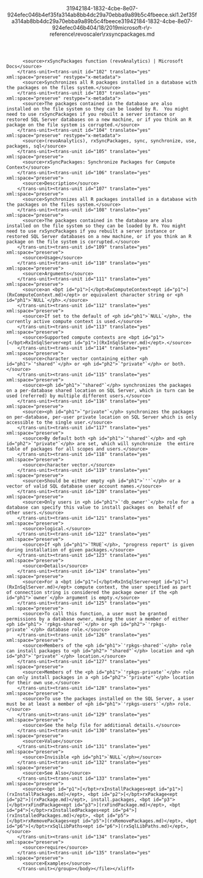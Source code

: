 <?xml version="1.0"?><xliff version="1.2" xmlns="urn:oasis:names:tc:xliff:document:1.2" xmlns:xsi="http://www.w3.org/2001/XMLSchema-instance" xsi:schemaLocation="urn:oasis:names:tc:xliff:document:1.2 xliff-core-1.2-transitional.xsd"><file datatype="xml" original="rxsyncpackages.md" source-language="en-US" target-language="en-US"><header><tool tool-id="mdxliff" tool-name="mdxliff" tool-version="1.0-d1654b2" tool-company="Microsoft" /><xliffext:skl_file_name xmlns:xliffext="urn:microsoft:content:schema:xliffextensions">31942184-1832-4cbe-8e07-924efec046b4ef35fa314ab8bb4dc29a70ebba9a89b5c4fbeece.skl</xliffext:skl_file_name><xliffext:version xmlns:xliffext="urn:microsoft:content:schema:xliffextensions">1.2</xliffext:version><xliffext:ms.openlocfilehash xmlns:xliffext="urn:microsoft:content:schema:xliffextensions">ef35fa314ab8bb4dc29a70ebba9a89b5c4fbeece</xliffext:ms.openlocfilehash><xliffext:ms.sourcegitcommit xmlns:xliffext="urn:microsoft:content:schema:xliffextensions">31942184-1832-4cbe-8e07-924efec046b4</xliffext:ms.sourcegitcommit><xliffext:ms.lasthandoff xmlns:xliffext="urn:microsoft:content:schema:xliffextensions">04/18/2019</xliffext:ms.lasthandoff><xliffext:ms.openlocfilepath xmlns:xliffext="urn:microsoft:content:schema:xliffextensions">microsoft-r\r-reference\revoscaler\rxsyncpackages.md</xliffext:ms.openlocfilepath></header><body><group id="content" extype="content"><trans-unit id="101" translate="yes" xml:space="preserve" restype="x-metadata">
          <source>rxSyncPackages function (revoAnalytics) | Microsoft Docs</source>
        </trans-unit><trans-unit id="102" translate="yes" xml:space="preserve" restype="x-metadata">
          <source>Synchronizes all R packages installed in a database with the packages on the files system.</source>
        </trans-unit><trans-unit id="103" translate="yes" xml:space="preserve" restype="x-metadata">
          <source>The packages contained in the database are also installed on the file system so they can be loaded by R.  You might need to use rxSyncPackages if you rebuilt a server instance or restored SQL Server databases on a new machine, or if you think an R package on the file system is corrupted.</source>
        </trans-unit><trans-unit id="104" translate="yes" xml:space="preserve" restype="x-metadata">
          <source>(revoAnalytics), rxSyncPackages, sync, synchronize, use, packages, sql</source>
        </trans-unit><trans-unit id="105" translate="yes" xml:space="preserve">
          <source>rxSyncPackages: Synchronize Packages for Compute Context</source>
        </trans-unit><trans-unit id="106" translate="yes" xml:space="preserve">
          <source>Description</source>
        </trans-unit><trans-unit id="107" translate="yes" xml:space="preserve">
          <source>Synchronizes all R packages installed in a database with the packages on the files system.</source>
        </trans-unit><trans-unit id="108" translate="yes" xml:space="preserve">
          <source>The packages contained in the database are also installed on the file system so they can be loaded by R. You might need to use rxSyncPackages if you rebuilt a server instance or restored SQL Server databases on a new machine, or if you think an R package on the file system is corrupted.</source>
        </trans-unit><trans-unit id="109" translate="yes" xml:space="preserve">
          <source>Usage</source>
        </trans-unit><trans-unit id="110" translate="yes" xml:space="preserve">
          <source>Arguments</source>
        </trans-unit><trans-unit id="111" translate="yes" xml:space="preserve">
          <source>an <bpt id="p1">[</bpt>RxComputeContext<ept id="p1">](RxComputeContext.md)</ept> or equivalent character string or <ph id="ph1">`NULL`</ph>.</source>
        </trans-unit><trans-unit id="112" translate="yes" xml:space="preserve">
          <source>If set to the default of <ph id="ph1">`NULL`</ph>, the currently active compute context is used.</source>
        </trans-unit><trans-unit id="113" translate="yes" xml:space="preserve">
          <source>Supported compute contexts are <bpt id="p1">[</bpt>RxInSqlServer<ept id="p1">](RxInSqlServer.md)</ept>.</source>
        </trans-unit><trans-unit id="114" translate="yes" xml:space="preserve">
          <source>character vector containing either <ph id="ph1">`"shared"`</ph> or <ph id="ph2">`"private"`</ph> or both.</source>
        </trans-unit><trans-unit id="115" translate="yes" xml:space="preserve">
          <source><ph id="ph1">`"shared"`</ph> synchronizes the packages on a per-database shared location on SQL Server, which in turn can be used (referred) by multiple different users.</source>
        </trans-unit><trans-unit id="116" translate="yes" xml:space="preserve">
          <source><ph id="ph1">`"private"`</ph> synchronizes the packages on per-database, per-user private location on SQL Server which is only accessible to the single user.</source>
        </trans-unit><trans-unit id="117" translate="yes" xml:space="preserve">
          <source>By default both <ph id="ph1">`"shared"`</ph> and <ph id="ph2">`"private"`</ph> are set, which will synchronize  the entire table of packages for all scopes and users.</source>
        </trans-unit><trans-unit id="118" translate="yes" xml:space="preserve">
          <source>character vector.</source>
        </trans-unit><trans-unit id="119" translate="yes" xml:space="preserve">
          <source>Should be either empty <ph id="ph1">`''`</ph> or a vector of valid SQL database user account names.</source>
        </trans-unit><trans-unit id="120" translate="yes" xml:space="preserve">
          <source>Only users in <ph id="ph1">`'db_owner'`</ph> role for a database can specify this value to install packages on  behalf of other users.</source>
        </trans-unit><trans-unit id="121" translate="yes" xml:space="preserve">
          <source>logical.</source>
        </trans-unit><trans-unit id="122" translate="yes" xml:space="preserve">
          <source>If <ph id="ph1">`TRUE`</ph>, "progress report" is given during installation of given packages.</source>
        </trans-unit><trans-unit id="123" translate="yes" xml:space="preserve">
          <source>Details</source>
        </trans-unit><trans-unit id="124" translate="yes" xml:space="preserve">
          <source>For a <bpt id="p1">[</bpt>RxInSqlServer<ept id="p1">](RxInSqlServer.md)</ept> compute context, the user specified as part of connection string is considered the package owner if the <ph id="ph1">`owner`</ph> argument is empty.</source>
        </trans-unit><trans-unit id="125" translate="yes" xml:space="preserve">
          <source>To call this function, a user must be granted permissions by a database owner, making the user a member of either <ph id="ph1">`'rpkgs-shared'`</ph> or <ph id="ph2">`'rpkgs-private'`</ph> database role.</source>
        </trans-unit><trans-unit id="126" translate="yes" xml:space="preserve">
          <source>Members of the <ph id="ph1">`'rpkgs-shared'`</ph> role can install packages to <ph id="ph2">`"shared"`</ph> location and <ph id="ph3">`"private"`</ph> location.</source>
        </trans-unit><trans-unit id="127" translate="yes" xml:space="preserve">
          <source>Members of the <ph id="ph1">`'rpkgs-private'`</ph> role can only install packages in a <ph id="ph2">`"private"`</ph> location for their own use.</source>
        </trans-unit><trans-unit id="128" translate="yes" xml:space="preserve">
          <source>To use the packages installed on the SQL Server, a user must be at least a member of <ph id="ph1">`'rpkgs-users'`</ph> role.</source>
        </trans-unit><trans-unit id="129" translate="yes" xml:space="preserve">
          <source>See the help file for additional details.</source>
        </trans-unit><trans-unit id="130" translate="yes" xml:space="preserve">
          <source>Value</source>
        </trans-unit><trans-unit id="131" translate="yes" xml:space="preserve">
          <source>Invisible <ph id="ph1">`NULL`</ph></source>
        </trans-unit><trans-unit id="132" translate="yes" xml:space="preserve">
          <source>See Also</source>
        </trans-unit><trans-unit id="133" translate="yes" xml:space="preserve">
          <source><bpt id="p1">[</bpt>rxInstallPackages<ept id="p1">](rxInstallPackages.md)</ept>, <bpt id="p2">[</bpt>rxPackage<ept id="p2">](rxPackage.md)</ept>, install.packages, <bpt id="p3">[</bpt>rxFindPackage<ept id="p3">](rxFindPackage.md)</ept>, <bpt id="p4">[</bpt>rxInstalledPackages<ept id="p4">](rxInstalledPackages.md)</ept>, <bpt id="p5">[</bpt>rxRemovePackages<ept id="p5">](rxRemovePackages.md)</ept>, <bpt id="p6">[</bpt>rxSqlLibPaths<ept id="p6">](rxSqlLibPaths.md)</ept>,</source>
        </trans-unit><trans-unit id="134" translate="yes" xml:space="preserve">
          <source>require</source>
        </trans-unit><trans-unit id="135" translate="yes" xml:space="preserve">
          <source>Examples</source>
        </trans-unit></group></body></file></xliff>